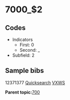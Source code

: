 # 7000\_$2

## Codes

-   Indicators
    -   First: 0
    -   Second: \_
-   Subfield: 2

## Sample bibs

12371377 [Quicksearch](https://search.library.yale.edu/catalog/12371377) [VXWS](http://prodorbis.library.yale.edu:7014/vxws/GetHoldingsService?bibId=12371377)

**Parent topic:**[700](../../tags/700/700.md)

